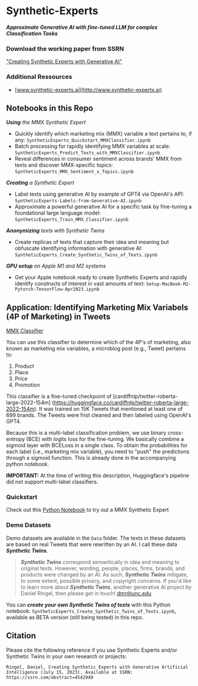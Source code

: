 # Synthetic-Experts
<b><i>Approximate Generative AI with fine-tuned LLM for complex Classification Tasks</b></i>

### Download the working paper from SSRN
["Creating Synthetic Experts with Generative AI"](https://papers.ssrn.com/abstract_id=4542949)

### Additional Ressources
- [www.synthetic-experts.ai](http://www.synthetic-experts.ai)  

## Notebooks in this Repo
<b><i>Using</b> the MMX Synthetic Expert</i>

- Quickly identify which marketing mix (MMX) variable a text pertains to, if any: `SyntheticExperts_Quickstart_MMXClassifier.ipynb`
- Batch processing for rapidly identifying MMX variables at scale: `SyntheticExperts_Predict_Texts_with_MMXClassifier.ipynb`
- Reveal differences in consumer sentiment across brands' MMX from texts and discover MMX-specific topics: `SyntheticExperts_MMX_Sentiment_x_Topics.ipynb`

<b><i>Creating</b> a Synthetic Expert</i>

- Label texts using generative AI by example of GPT4 via OpenAI's API: `SyntheticExperts-Labels-from-Generative-AI.ipynb`
- Approximate a powerful generative AI for a specific task by fine-tuning a foundational large language model: `SyntheticExperts_Train_MMX_Classifier.ipynb`

<b><i>Anonymizing</b> texts with Synthetic Twins</i>

- Create replicas of texts that capture their idea and meaning but obfuscate identifying information with generative AI: `SyntheticExperts_Create_Synthetic_Twins_of_Texts.ipynb`

<b><i>GPU setup</b> on Apple M1 and M2 systems</i>

- Get your Apple notebook ready to create Synthetic Experts and rapidly identify constructs of interest in vast amounts of text: `Setup-MacBook-M2-Pytorch-TensorFlow-Apr2023.ipynb`

## Application: Identifying Marketing Mix Variabels (4P of Marketing) in Tweets
[MMX Classifier](https://huggingface.co/dmr76/mmx_classifier_microblog_ENv02)

You can use this classifier to determine which of the 4P's of marketing, also known as marketing mix variables, a microblog post (e.g., Tweet) pertains to:

1. Product
2. Place
3. Price
4. Promotion

This classifier is a fine-tuned checkpoint of [cardiffnlp/twitter-roberta-large-2022-154m] (https://huggingface.co/cardiffnlp/twitter-roberta-large-2022-154m). 
It was trained on 15K Tweets that mentioned at least one of 699 brands. The Tweets were frist cleaned and then labeled using OpenAI's GPT4. 

Because this is a multi-label classification problem, we use binary cross-entropy (BCE) with logits loss for the fine-tuning. We basically combine a sigmoid layer with BCELoss in a single class. To obtain the probabilities for each label (i.e., marketing mix variable), you need to "push" the predictions through a sigmoid function. This is already done in the accompanying python notebook.

**IMPORTANT:** At the time of writing this description, Huggingface's pipeline did not support multi-label classifiers.

### Quickstart
Check out this [Python Notebook](https://github.com/dringel/Synthetic-Experts/blob/main/SyntheticExperts_Quickstart_MMXClassifier.ipynb) to try out a MMX Synthetic Expert

### Demo Datasets
Demo datasets are available in the `Data` folder. The texts in these datasets are based on real Tweets that were rewritten by an AI. I call these data ***Synthetic Twins***.

>***Synthetic Twins*** correspond semantically in idea and meaning to original texts. However, wording, people, places, firms, brands, and products were changed by an AI. As such, ***Synthetic Twins*** mitigate, to some extent, possible privacy, and copyright concerns. If you'd like to learn more about ***Synthetic Twins***, another generative AI project by Daniel Ringel, then please get in touch! dmr@unc.edu  

You can ***create your own Synthetic Twins of texts*** with this Python notebook: `SyntheticExperts_Create_Synthetic_Twins_of_Texts.ipynb`, available as BETA version (still being tested) in this repo.

## Citation
Please cite the following reference if you use Synthetic Experts and/or Synthetic Twins in your own research or projects:
```
Ringel, Daniel, Creating Synthetic Experts with Generative Artificial Intelligence (July 15, 2023). Available at SSRN: https://ssrn.com/abstract=4542949
```
